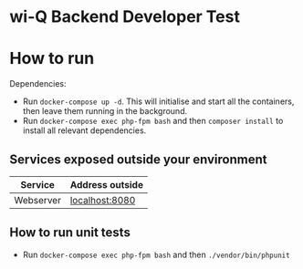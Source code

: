 wi-Q Backend Developer Test
==================================

# How to run #

Dependencies:

  * Run `docker-compose up -d`. This will initialise and start all the containers, then leave them running in the background.
  * Run `docker-compose exec php-fpm bash` and then `composer install` to install all relevant dependencies.
  
## Services exposed outside your environment ##


Service|Address outside
------|---------
Webserver|[localhost:8080](http://localhost:8080)

## How to run unit tests
  * Run `docker-compose exec php-fpm bash` and then `./vendor/bin/phpunit` 